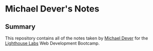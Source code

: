 # Michael Dever's Notes

## Summary

This repository contains all of the notes taken by [Michael Dever](https://github.com/mdever93) for the [Lighthouse Labs](https://www.lighthouselabs.ca) Web Development Bootcamp.
